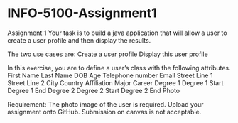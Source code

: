 # INFO-5100-Assignment1

Assignment 1
Your task is to build a java application that will allow a user to create a user profile and then display the results.

The two use cases are:
Create a user profile
Display this user profile

In this exercise, you are to define a user’s class with the following attributes.
First Name
Last Name
DOB
Age
Telephone number
Email
Street Line 1
Street Line 2
City
Country
Affiliation
Major
Career
Degree 1
Degree 1 Start
Degree 1 End
Degree 2
Degree 2 Start
Degree 2 End
Photo
 

Requirement:
The photo image of the user is required.
Upload your assignment onto GitHub. Submission on canvas is not acceptable.
